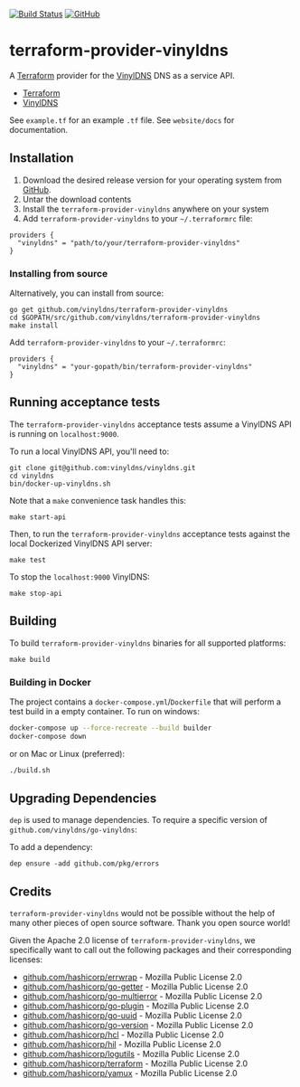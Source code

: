 [![Build Status](https://travis-ci.org/vinyldns/terraform-provider-vinyldns.svg?branch=master)](https://travis-ci.org/vinyldns/terraform-provider-vinyldns)
[![GitHub](https://img.shields.io/github/license/vinyldns/terraform-provider-vinyldns)](https://github.com/vinyldns/vinyldns/blob/master/LICENSE)


# terraform-provider-vinyldns

A [Terraform](https://terraform.io) provider for the [VinylDNS](https://github.com/vinyldns/vinyldns) DNS as a service API.

* [Terraform](http://terraform.io)
* [VinylDNS](https://www.vinyldns.io)

See `example.tf` for an example `.tf` file. See `website/docs` for documentation.

## Installation

1. Download the desired release version for your operating system from [GitHub](https://github.com/vinyldns/terraform-provider-vinyldns/releases).
2. Untar the download contents
3. Install the `terraform-provider-vinyldns` anywhere on your system
4. Add `terraform-provider-vinyldns` to your `~/.terraformrc` file:

```
providers {
  "vinyldns" = "path/to/your/terraform-provider-vinyldns"
}
```

### Installing from source

Alternatively, you can install from source:

```
go get github.com/vinyldns/terraform-provider-vinyldns
cd $GOPATH/src/github.com/vinyldns/terraform-provider-vinyldns
make install
```

Add `terraform-provider-vinyldns` to your `~/.terraformrc`:

```
providers {
  "vinyldns" = "your-gopath/bin/terraform-provider-vinyldns"
}
```

## Running acceptance tests

The `terraform-provider-vinyldns` acceptance tests assume a VinylDNS API is running on `localhost:9000`.

To run a local VinylDNS API, you'll need to:

```
git clone git@github.com:vinyldns/vinyldns.git
cd vinyldns
bin/docker-up-vinyldns.sh
```

Note that a `make` convenience task handles this:

```
make start-api
```

Then, to run the `terraform-provider-vinyldns` acceptance tests against the local Dockerized VinylDNS API server:

```
make test
```

To stop the `localhost:9000` VinylDNS:

```
make stop-api
```

## Building

To build `terraform-provider-vinyldns` binaries for all supported platforms:

```
make build
```

### Building in Docker

The project contains a `docker-compose.yml`/`Dockerfile` that will perform a test build in a empty container. To run on windows:

```bash
docker-compose up --force-recreate --build builder
docker-compose down
```
or on Mac or Linux (preferred):
```bash
./build.sh
```

## Upgrading Dependencies

`dep` is used to manage dependencies. To require a specific version of `github.com/vinyldns/go-vinyldns`:

To add a dependency:

```
dep ensure -add github.com/pkg/errors
```

## Credits

`terraform-provider-vinyldns` would not be possible without the help of many other pieces of open source software. Thank you open source world!

Given the Apache 2.0 license of `terraform-provider-vinyldns`, we specifically want to call out the following packages and their corresponding licenses:

* [github.com/hashicorp/errwrap](https://github.com/hashicorp/errwrap) - Mozilla Public License 2.0
* [github.com/hashicorp/go-getter](https://github.com/hashicorp/go-getter) - Mozilla Public License 2.0
* [github.com/hashicorp/go-multierror](https://github.com/hashicorp/go-multierror) - Mozilla Public License 2.0
* [github.com/hashicorp/go-plugin](https://github.com/hashicorp/go-plugin) - Mozilla Public License 2.0
* [github.com/hashicorp/go-uuid](https://github.com/hashicorp/go-uuid) - Mozilla Public License 2.0
* [github.com/hashicorp/go-version](https://github.com/hashicorp/go-version) - Mozilla Public License 2.0
* [github.com/hashicorp/hcl](https://github.com/hashicorp/hcl) - Mozilla Public License 2.0
* [github.com/hashicorp/hil](https://github.com/hashicorp/hil) - Mozilla Public License 2.0
* [github.com/hashicorp/logutils](https://github.com/hashicorp/logutils) - Mozilla Public License 2.0
* [github.com/hashicorp/terraform](github.com/hashicorp/terraform) - Mozilla Public License 2.0
* [github.com/hashicorp/yamux](https://github.com/hashicorp/yamux) - Mozilla Public License 2.0
